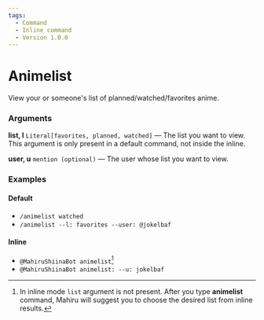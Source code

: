 ```yaml
---
tags:
  - Command
  - Inline command
  - Version 1.0.0
---
```


# Animelist

View your or someone's list of planned/watched/favorites anime.

### Arguments

**list, l**  `Literal[favorites, planned, watched]` — The list you want to view. This argument is only present in a default command, not inside the inline.

**user, u** `mention (optional)` — The user whose list you want to view.

### Examples

#### Default
+ `/animelist watched`
+ `/animelist --l: favorites --user: @jokelbaf`

#### Inline
+ `@MahiruShiinaBot animelist`[^1]
+ `@MahiruShiinaBot animelist: --u: jokelbaf`

[^1]: In inline mode `list` argument is not present. After you type **animelist** command, Mahiru will suggest you to choose the desired list from inline results.